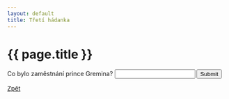 ```yaml
---
layout: default
title: Třetí hádanka
---
```

<div class="uvod">
<h1>{{ page.title }}</h1>

<p>
 <form name="myForm" onsubmit="return validateForm3()" method="post">
Co bylo zaměstnání prince Gremina? <input type="text" name="fname">
<input type="submit" value="Submit">
</form> 
</p>

 <a href="{{ site.baseurl }}/uvody/onegin_uvod.html">Zpět</a>

 </div>
<script src="/assets/js/hadanky_eo.js"></script> 